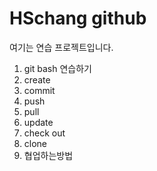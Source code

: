 # HSchang github
여기는 연습 프로젝트입니다.
1. git bash 연습하기
2. create
3. commit
4. push
5. pull
6. update
7. check out
8. clone
9. 협업하는방법
